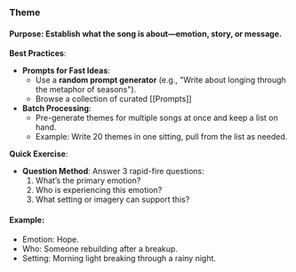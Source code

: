 ### **Theme**

#### **Purpose**: Establish what the song is about—emotion, story, or message.

**Best Practices**:

- **Prompts for Fast Ideas**:
    - Use a **random prompt generator** (e.g., "Write about longing through the metaphor of seasons").
    - Browse a collection of curated [[Prompts]]
- **Batch Processing**:
    - Pre-generate themes for multiple songs at once and keep a list on hand.
    - Example: Write 20 themes in one sitting, pull from the list as needed.

**Quick Exercise**:

- **Question Method**: Answer 3 rapid-fire questions:
    1. What’s the primary emotion?
    2. Who is experiencing this emotion?
    3. What setting or imagery can support this?

#### Example:

- Emotion: Hope.
- Who: Someone rebuilding after a breakup.
- Setting: Morning light breaking through a rainy night.
